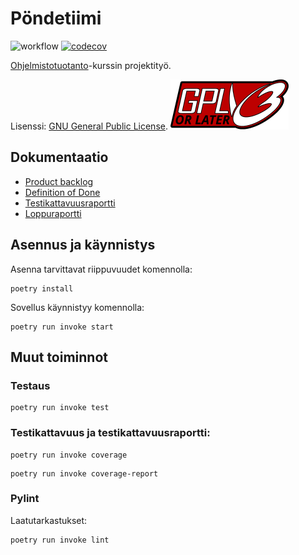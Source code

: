 # Pöndetiimi

![workflow](https://github.com/PyryL/pondetiimi/actions/workflows/main.yml/badge.svg)
[![codecov](https://codecov.io/gh/PyryL/pondetiimi/branch/main/graph/badge.svg?token=AHLKDBZ3U2)](https://codecov.io/gh/PyryL/pondetiimi)

[Ohjelmistotuotanto](https://ohjelmistotuotanto-hy.github.io/miniprojekti/)-kurssin projektityö.

Lisenssi: [GNU General Public License](https://www.gnu.org/licenses/gpl-3.0.html).
<img src='documentation/gplv3-or-later.svg'></img>

## Dokumentaatio

* [Product backlog](https://docs.google.com/spreadsheets/d/1GRM8AXspv3U0oPStXTyR-001euZUgXl-X6GAkoWaCAw/edit#gid=0)
* [Definition of Done](https://github.com/PyryL/pondetiimi/blob/main/documentation/definition_of_done.md)
* [Testikattavuusraportti](https://codecov.io/gh/PyryL/pondetiimi)
* [Loppuraportti](https://docs.google.com/document/d/1NGq4D4_lWeWqwAMPBDuQXn7lVAadm7DpNlLkhF85MLM/edit)

## Asennus ja käynnistys

Asenna tarvittavat riippuvuudet komennolla:

```
poetry install
```

Sovellus käynnistyy komennolla:

```
poetry run invoke start
```

## Muut toiminnot

### Testaus

```
poetry run invoke test
```

### Testikattavuus ja testikattavuusraportti:

```
poetry run invoke coverage
```

```
poetry run invoke coverage-report
```

### Pylint

Laatutarkastukset:

```
poetry run invoke lint
```

